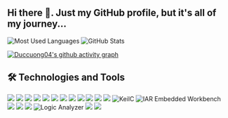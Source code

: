 ## Hi there 👋. Just my GitHub profile, but it's all of my journey...

![Most Used Languages](https://github-readme-stats.vercel.app/api/top-langs/?username=Duccuong04&layout=compact&bg_color=ADD8E6)
![GitHub Stats](https://github-readme-stats.vercel.app/api?username=Duccuong04&show_icons=true&theme=tokyonight)

[![Duccuong04's github activity graph](https://github-readme-activity-graph.vercel.app/graph?username=Duccuong04&theme=tokyo-night)](https://github.com/Duccuong04/github-readme-activity-graph)

## 🛠️ Technologies and Tools

<p align="left">
  <img src="https://img.shields.io/badge/C-%2300599C.svg?style=for-the-badge&logo=c&logoColor=white"/>
  <img src="https://img.shields.io/badge/C%2B%2B-%2300599C.svg?style=for-the-badge&logo=c%2B%2B&logoColor=white"/>
  <img src="https://img.shields.io/badge/Python-%2314354C.svg?style=for-the-badge&logo=python&logoColor=white"/>
  <img src="https://img.shields.io/badge/Assembly-%23A8B9CC.svg?style=for-the-badge&logo=gnubash&logoColor=white"/>
  <img src="https://img.shields.io/badge/CMake-%2300ADD8.svg?style=for-the-badge&logo=cmake&logoColor=white"/>
  <img src="https://img.shields.io/badge/Makefile-%23f2f2f2.svg?style=for-the-badge&logo=gnu&logoColor=black"/>
  <img src="https://img.shields.io/badge/Bash-%234EAA25.svg?style=for-the-badge&logo=gnubash&logoColor=white"/>
  <img src="https://img.shields.io/badge/Shell%20Script-%23213A3E.svg?style=for-the-badge&logo=gnubash&logoColor=white"/>
  <img src="https://img.shields.io/badge/Git-%23F05032.svg?style=for-the-badge&logo=git&logoColor=white"/>
  <img src="https://img.shields.io/badge/OpenOCD-%23007ACC.svg?style=for-the-badge&logo=visualstudio&logoColor=white"/>
  <img src="https://img.shields.io/badge/VS%20Code-%23007ACC.svg?style=for-the-badge&logo=visual-studio-code&logoColor=white"/>
  <img src="https://img.shields.io/badge/GCC-%23FF6600.svg?style=for-the-badge&logo=gnu&logoColor=white"/>
  <img src="https://img.shields.io/badge/KeilC-%230082C9.svg?style=for-the-badge&logoColor=white" alt="KeilC"/>
  <img src="https://img.shields.io/badge/IAR-%23C1462A.svg?style=for-the-badge&logoColor=white" alt="IAR Embedded Workbench"/>
  <img src="https://img.shields.io/badge/Jenkins-%23D24939.svg?style=for-the-badge&logo=jenkins&logoColor=white"/>
  <img src="https://img.shields.io/badge/GNU-%23000000.svg?style=for-the-badge&logo=gnu&logoColor=white"/>
  <img src="https://img.shields.io/badge/Linux-%23000000.svg?style=for-the-badge&logo=linux&logoColor=white"/>
  <img src="https://img.shields.io/badge/Logic%20Analyzer-%23707070.svg?style=for-the-badge&logo=raspberrypi&logoColor=white" alt="Logic Analyzer"/>
  <img src="https://img.shields.io/badge/STM32-%230073B5.svg?style=for-the-badge&logo=stmicroelectronics&logoColor=white"/>
  <img src="https://img.shields.io/badge/ESP32-%23FFFFFF.svg?style=for-the-badge&logo=esphome&logoColor=black"/>
</p>




<!--
**Duccuong04/Duccuong04** is a ✨ _special_ ✨ repository because its `README.md` (this file) appears on your GitHub profile.

Here are some ideas to get you started:

- 🔭 I’m currently working on ...
- 🌱 I’m currently learning ...
- 👯 I’m looking to collaborate on ...
- 🤔 I’m looking for help with ...
- 💬 Ask me about ...
- 📫 How to reach me: ...
- 😄 Pronouns: ...
- ⚡ Fun fact: ...
-->
